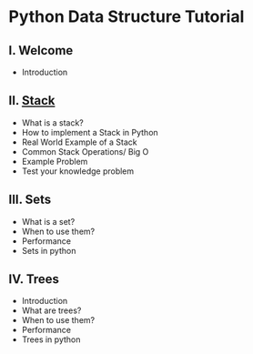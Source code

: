 # Python Data Structure Tutorial

## I. Welcome
* Introduction

## II. [Stack](https://github.com/Tskalka/DataStructureTutorial/blob/main/1-Stacks.md)
* What is a stack?
* How to implement a Stack in Python
* Real World Example of a Stack
* Common Stack Operations/ Big O
* Example Problem
* Test your knowledge problem
 
## III. Sets
* What is a set?
* When to use them?
* Performance
* Sets in python

## IV. Trees
* Introduction
* What are trees?
* When to use them?
* Performance
* Trees in python
